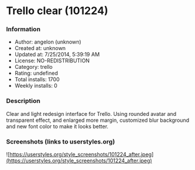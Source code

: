 # Trello clear (101224)

### Information
- Author: angelon (unknown)
- Created at: unknown
- Updated at: 7/25/2014, 5:39:19 AM
- License: NO-REDISTRIBUTION
- Category: trello
- Rating: undefined
- Total installs: 1700
- Weekly installs: 0


### Description
Clear and light redesign interface for Trello. Using rounded avatar and transparent effect, and enlarged more margin, customized blur background and new font color to make it looks better.


### Screenshots (links to userstyles.org)
![https://userstyles.org/style_screenshots/101224_after.jpeg](https://userstyles.org/style_screenshots/101224_after.jpeg)


